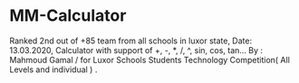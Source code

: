 # MM-Calculator
Ranked 2nd out of +85 team from all schools in luxor state,
Date: 13.03.2020,
 Calculator with support of +, -, *, /, ^, sin, cos, tan... By : Mahmoud Gamal / for Luxor Schools Students Technology Competition( All Levels and individual ) .
